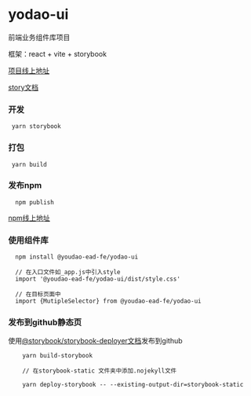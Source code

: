 # yodao-ui

前端业务组件库项目

框架：react + vite + storybook

[项目线上地址](https://github.com/YoudaoEadFE/yodao-ui)

[story文档 ](https://storybook.js.org/docs/react/addons/addons-api#addonssetconfigconfig)

### 开发
```
 yarn storybook
```

### 打包
```
 yarn build
```

### 发布npm
```
  npm publish
```
[npm线上地址](https://www.npmjs.com/package/@youdao-ead-fe/yodao-ui)


### 使用组件库
```
  npm install @youdao-ead-fe/yodao-ui
  
  // 在入口文件如_app.js中引入style
  import '@youdao-ead-fe/yodao-ui/dist/style.css'
  
  // 在目标页面中
  import {MutipleSelector} from @youdao-ead-fe/yodao-ui
```



### 发布到github静态页
使用[@storybook/storybook-deployer文档](https://github.com/storybook-eol/storybook-deployer)发布到github

```
    yarn build-storybook
    
    // 在storybook-static 文件夹中添加.nojekyll文件
    
    yarn deploy-storybook -- --existing-output-dir=storybook-static
```


